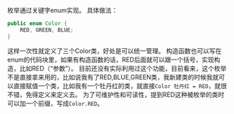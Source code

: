 枚举通过关键字enum实现。
具体做法：
```java
public enum Color {
    RED, GREEN, BLUE;
}
```
这样一次性就定义了三个Color类，好处是可以统一管理。
构造函数也可以写在enum的代码块里，如果有构造函数的话，RED后面就可以跟一个括号，实现构造，比如RED（“参数”）。
目前还没有实际利用过这个功能，目前看来，这个枚举不是直接拿来用的，比如说我有了RED,BLUE,GREEN类，我新建类的时候我就可以直接赋值一个类，比如我有一个牡丹红的类，就直接` Color 牡丹红 = RED `，就很不错，免得定义来定义去。
为了可维护性和可读性，提到RED这种被枚举的类时可以加一个前缀，写成`Color.RED`。